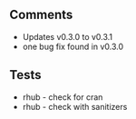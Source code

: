## Comments

* Updates v0.3.0 to v0.3.1
* one bug fix found in v0.3.0

## Tests

* rhub - check for cran
* rhub - check with sanitizers
